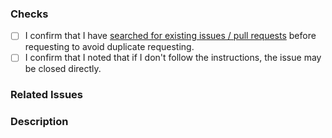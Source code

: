 <!-- New Feature or Bug Fix Pull Request -->
<!-- Implement an idea for this project or implement a bug fix to help us improve. -->
<!---->
<!-- Insert "[Enhancement] " or "[Bug] " before the first word in the title. -->
<!-- Note that the PR may be closed directly if you do not follow the instructions. -->

### Checks

<!-- Please check that you have done the following things before submitting a pull request. -->
<!-- Set [ ] to [X] -->

- [ ] I confirm that I have [searched for existing issues / pull requests](https://github.com/Xujiayao/Discord-MC-Chat/issues?q=) before requesting to avoid duplicate requesting.
- [ ] I confirm that I noted that if I don't follow the instructions, the issue may be closed directly.

### Related Issues

<!-- Any GitHub issues related to this PR? If not, please fill in N/A. -->
<!-- Example: Fixes #ISSUE-NUMBER -->

### Description

<!-- For Bug Fix Pull Request: -->
<!-- Please tell us what bug have you fixed with a clear and detailed description, add screenshots to help explain. -->
<!---->
<!-- For New Feature Pull Request: -->
<!-- What new feature or change have you added? What does it improve? Please tell us what the new feature or change is with a clear and detailed description, add screenshots to help explain if possible. -->